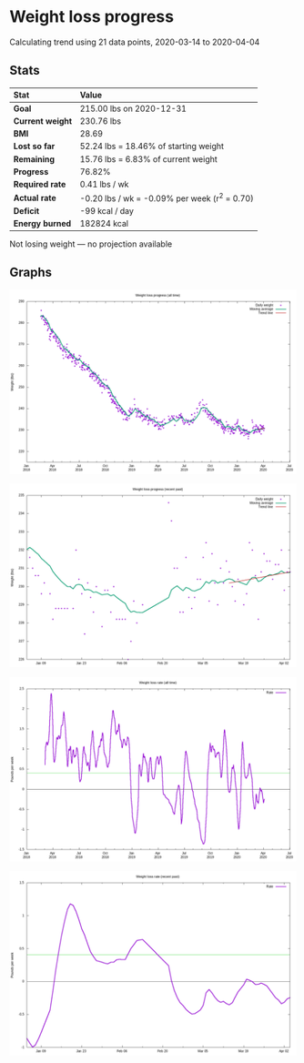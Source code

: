 # Weight loss progress

Calculating trend using 21 data points, 2020-03-14 to 2020-04-04

## Stats

Stat|Value
:-|:-
**Goal**|215.00 lbs on 2020-12-31
**Current weight**|230.76 lbs
**BMI**|28.69
**Lost so far**|52.24 lbs = 18.46% of starting weight
**Remaining**|15.76 lbs =  6.83% of current  weight
**Progress**|76.82%
**Required rate**|0.41 lbs / wk
**Actual rate**|-0.20 lbs / wk = -0.09% per week  (r<sup>2</sup> = 0.70)
**Deficit**|-99 kcal / day
**Energy burned**|182824 kcal

Not losing weight &mdash; no projection available

## Graphs

![](weight-graph-alltime.png)

![](weight-graph-recent.png)

![](rate-graph-alltime.png)

![](rate-graph-recent.png)
